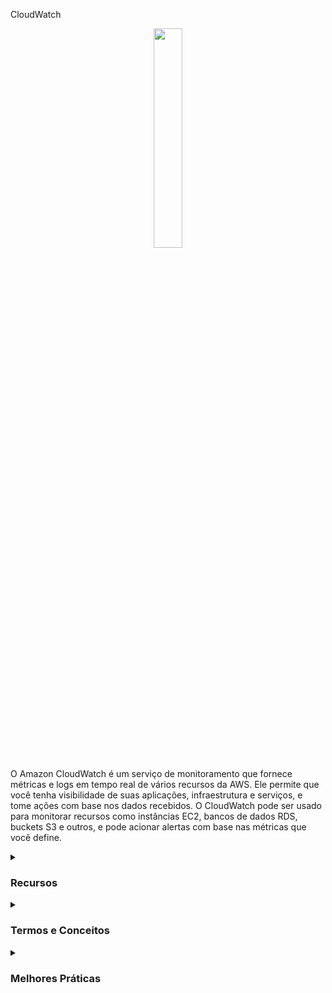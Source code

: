 CloudWatch
<div align="center">
  <img src="https://assets.zabbix.com/img/brands/cloudwatch.svg" width="30%">
</div>

O Amazon CloudWatch é um serviço de monitoramento que fornece métricas e logs em tempo real de vários recursos da AWS. Ele permite que você tenha visibilidade de suas aplicações, infraestrutura e serviços, e tome ações com base nos dados recebidos. O CloudWatch pode ser usado para monitorar recursos como instâncias EC2, bancos de dados RDS, buckets S3 e outros, e pode acionar alertas com base nas métricas que você define.
<details><summary> <h3>Recursos</h3></summary>
<ul>
    <li><b>Monitoramento em tempo real:</b> O CloudWatch fornece métricas e logs em tempo real de vários recursos da AWS, permitindo que você tenha visibilidade de suas aplicações, infraestrutura e serviços.</li>
    <li><b>Alertas:</b> O CloudWatch permite que você defina alarmes com base em métricas e acione ações com base nos dados recebidos.</li>
    <li><b>Gestão de logs:</b> O CloudWatch permite que você colete e analise dados de logs, e pode ser integrado com serviços da AWS, como EC2, Lambda e Elastic Beanstalk.</li>
    <li><b>Painéis:</b> O CloudWatch fornece painéis personalizáveis que permitem que você visualize e monitore seus recursos em tempo real.</li>
    <li><b>API e CLI:</b> O CloudWatch pode ser acessado por meio do Console de Gerenciamento da AWS, APIs e CLI, permitindo que você o integre com suas ferramentas e fluxos de trabalho existentes.</li>
</ul> 
</details>
<details><summary> <h3>Termos e Conceitos</h3></summary>
<ul>
<li><b>Métricas:</b> Uma métrica é um conjunto de pontos de dados ordenados no tempo que representam os valores de uma variável ao longo do tempo.</li>
<li><b>Namespaces:</b> Um namespace é um contêiner para métricas do CloudWatch e é usado para agrupar métricas relacionadas.</li>
<li><b>Logs:</b> O CloudWatch Logs é um serviço que permite monitorar, armazenar e acessar arquivos de log de instâncias da Amazon EC2, AWS CloudTrail e outros recursos em nuvem.</li>
<li><b>Grupos de Log:</b> Um grupo de log é uma coleção de fluxos de log que compartilham as mesmas configurações de retenção, monitoramento e controle de acesso.</li>
<li><b>Fluxos de Log:</b> Um fluxo de log é uma sequência de eventos de log que compartilham a mesma origem, como uma instância EC2 ou uma função Lambda.</li>
<li><b>Alarmes:</b> Um alarme é uma maneira de monitorar uma métrica ao longo do tempo e disparar ações com base nos dados que você recebe. Você pode criar alarmes que automaticamente param, terminam ou reiniciam instâncias EC2, ou enviam notificações para tópicos Amazon SNS.</li>
<li><b>Painel:</b> Um painel é uma coleção de widgets que permitem visualizar e monitorar seus recursos em tempo real.</li>
</ul> 
</details>
<details><summary><h3>Melhores Práticas</h3></summary>
<ul>
  <li>Configure alarmes do CloudWatch para notificá-lo quando determinados limites forem ultrapassados, como uso de CPU ou tráfego de rede</li>
  <li>Use CloudWatch Logs para armazenar e monitorar dados de log gerados por suas instâncias e aplicativos, e para solucionar problemas</li>
  <li>Habilite o monitoramento detalhado para coletar métricas em intervalos de um minuto em vez do intervalo padrão de cinco minutos, para ter dados mais granulares para análise e solução de problemas</li>
  <li>Use o CloudWatch Dashboards para visualizar e monitorar métricas e tendências importantes para seus recursos em uma única exibição, e compartilhe com as partes interessadas</li>
  <li>Implemente políticas do AWS Identity and Access Management (IAM) para restringir o acesso aos recursos do CloudWatch com base no princípio do menor privilégio</li>
  <li>Use os Eventos do CloudWatch para automatizar respostas a eventos em seu ambiente da AWS, como iniciar ou parar instâncias EC2 ou acionar funções do Lambda</li>
  <li>Configure o CloudWatch Synthetics para criar canários que monitoram seus pontos de extremidade e APIs, e alertá-lo quando eles apresentam erros ou problemas de latência</li>
  <li>Use o CloudWatch Container Insights para monitorar e solucionar problemas em aplicativos containerizados em execução no Amazon Elastic Container Service (ECS) ou Kubernetes</li>
</ul>
</details>
